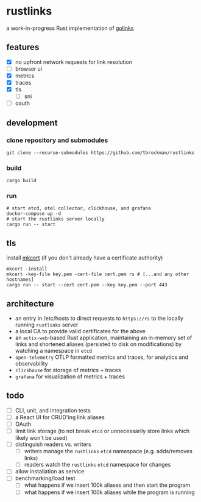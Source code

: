 # rustlinks

a work-in-progress Rust implementation of [golinks](https://golinks.github.io/golinks/)

## features

- [x] no upfront network requests for link resolution
- [ ] browser ui
- [x] metrics
- [x] traces
- [x] tls
  - [ ] sni
- [ ] oauth

## development

### clone repository and submodules

```shell
git clone --recurse-submodules https://github.com/tbrockman/rustlinks
```

### build

```shell
cargo build
```

### run

```shell
# start etcd, otel collector, clickhouse, and grafana
docker-compose up -d
# start the rustlinks server locally
cargo run -- start
```

## tls

install [mkcert](https://github.com/FiloSottile/mkcert#installation) (if you don't already have a certificate authority)

```shell
mkcert -install
mkcert -key-file key.pem -cert-file cert.pem rs # [...and any other hostnames]
cargo run -- start --cert cert.pem --key key.pem --port 443
```

## architecture

- an entry in /etc/hosts to direct requests to `https://rs` to the locally running `rustlinks` server
- a local CA to provide valid certificates for the above
- an `actix-web`-based Rust application, maintaining an in-memory set of links and shortened aliases (persisted to disk on modifications) by watching a namespace in `etcd`
- `open-telemetry` OTLP formatted metrics and traces, for analytics and observability
- `clickhouse` for storage of metrics + traces
- `grafana` for visualization of metrics + traces

## todo

- [ ] CLI, unit, and integration tests
- [ ] a React UI for CRUD'ing link aliases
- [ ] OAuth
- [ ] limit link storage (to not break `etcd` or unnecessarily store links which likely won't be used)
- [ ] distinguish readers vs. writers
  - [ ] writers manage the `rustlinks` `etcd` namespace (e.g. adds/removes links)
  - [ ] readers watch the `rustlinks` `etcd` namespace for changes
- [ ] allow installation as service
- [ ] benchmarking/load test
  - [ ] what happens if we insert 100k aliases and then start the program
  - [ ] what happens if we insert 100k aliases while the program is running
